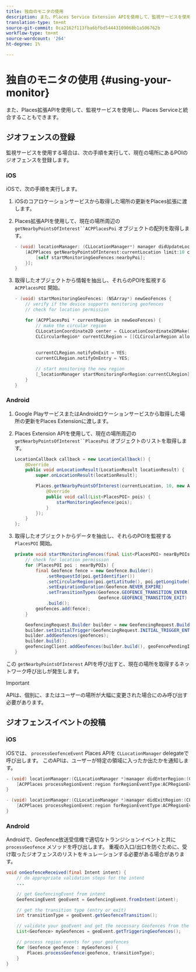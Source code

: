 ```yaml
---
title: 独自のモニタの使用
description: また、Places Service Extension APIを使用して、監視サービスを使用し、Places Serviceと統合することもできます。
translation-type: tm+mt
source-git-commit: 0ca2162f113fba6bfbd54443109068b1a506762b
workflow-type: tm+mt
source-wordcount: '264'
ht-degree: 1%

---
```



# 独自のモニタの使用 {#using-your-monitor}

また、Places拡張APIを使用して、監視サービスを使用し、Places Serviceと統合することもできます。

## ジオフェンスの登録

監視サービスを使用する場合は、次の手順を実行して、現在の場所にあるPOIのジオフェンスを登録します。

### iOS

iOSで、次の手順を実行します。

1. iOSのコアロケーションサービスから取得した場所の更新をPlaces拡張に渡します。

1. Places拡張APIを使用して、現在の場所周辺の `getNearbyPointsOfInterest``ACPPlacesPoi` オブジェクトの配列を取得します。

   ```objective-c
   - (void) locationManager: (CLLocationManager*) manager didUpdateLocations: (NSArray<CLLocation*>*) locations {
       [ACPPlaces getNearbyPointsOfInterest:currentLocation limit:10 callback: ^ (NSArray<ACPPlacesPoi*>* _Nullable nearbyPoi) {
           [self startMonitoringGeoFences:nearbyPoi];
       }];
   }
   ```

1. 取得したオブジェクトから情報を抽出し、それらのPOIを監視する `ACPPlacesPOI` 開始。

   ```objective-c
   - (void) startMonitoringGeoFences: (NSArray*) newGeoFences {
       // verify if the device supports monitoring geofences
       // check for location permission
   
       for (ACPPlacesPoi * currentRegion in newGeoFences) {
           // make the circular region
           CLLocationCoordinate2D center = CLLocationCoordinate2DMake(currentRegion.latitude, currentRegion.longitude);
           CLCircularRegion* currentCLRegion = [[CLCircularRegion alloc] initWithCenter:center
                                                                                 radius:currentRegion.radius
                                                                             identifier:currentRegion.identifier];
           currentCLRegion.notifyOnExit = YES;
           currentCLRegion.notifyOnEntry = YES;
   
           // start monitoring the new region
           [_locationManager startMonitoringForRegion:currentCLRegion];
       }
   }
   ```

### Android

1. Google PlayサービスまたはAndroidロケーションサービスから取得した場所の更新をPlaces Extensionに渡します。

1. Places Extension APIを使用して、現在の場所周辺の `getNearbyPointsOfInterest``PlacesPoi` オブジェクトのリストを取得します。

   ```java
   LocationCallback callback = new LocationCallback() {
       @Override
       public void onLocationResult(LocationResult locationResult) {
           super.onLocationResult(locationResult);
   
           Places.getNearbyPointsOfInterest(currentLocation, 10, new AdobeCallback<List<PlacesPOI>>() {
               @Override
               public void call(List<PlacesPOI> pois) {
                   starMonitoringGeofence(pois);
               }
           });
       }
   };
   ```

1. 取得したオブジェクトからデータを抽出し、それらのPOIを監視する `PlacesPOI` 開始。

   ```java
   private void startMonitoringFences(final List<PlacesPOI> nearByPOIs) {
       // check for location permission
       for (PlacesPOI poi : nearByPOIs) {
           final Geofence fence = new Geofence.Builder()
               .setRequestId(poi.getIdentifier())
               .setCircularRegion(poi.getLatitude(), poi.getLongitude(), poi.getRadius())
               .setExpirationDuration(Geofence.NEVER_EXPIRE)
               .setTransitionTypes(Geofence.GEOFENCE_TRANSITION_ENTER |
                                   Geofence.GEOFENCE_TRANSITION_EXIT)
               .build();
           geofences.add(fence);
       }
   
       GeofencingRequest.Builder builder = new GeofencingRequest.Builder();
       builder.setInitialTrigger(GeofencingRequest.INITIAL_TRIGGER_ENTER);
       builder.addGeofences(geofences);
       builder.build();
       geofencingClient.addGeofences(builder.build(), geoFencePendingIntent)
   }
   ```


この `getNearbyPointsOfInterest` APIを呼び出すと、現在の場所を取得するネットワーク呼び出しが発生します。

>[!IMPORTANT]
>
>APIは、個別に、またはユーザーの場所が大幅に変更された場合にのみ呼び出す必要があります。

## ジオフェンスイベントの投稿

### iOS

iOSでは、 `processGeofenceEvent` Places APIを `CLLocationManager` delegateで呼び出します。 このAPIは、ユーザーが特定の領域に入ったか出たかを通知します。

```objective-c
- (void) locationManager:(CLLocationManager *)manager didEnterRegion:(CLRegion *)region {
    [ACPPlaces processRegionEvent:region forRegionEventType:ACPRegionEventTypeEntry];
}

- (void) locationManager:(CLLocationManager *)manager didExitRegion:(CLRegion *)region {
    [ACPPlaces processRegionEvent:region forRegionEventType:ACPRegionEventTypeExit];
}
```

### Android

Androidで、Geofence放送受信機で適切なトランジションイベントと共に `processGeofence` メソッドを呼び出します。 重複の入口/出口を防ぐために、受け取ったジオフェンスのリストをキュレーションする必要がある場合があります。

```java
void onGeofenceReceived(final Intent intent) {
    // do appropriate validation steps for the intent
    ...

    // get GeofencingEvent from intent
    GeofencingEvent geoEvent = GeofencingEvent.fromIntent(intent);

    // get the transition type (entry or exit)
    int transitionType = geoEvent.getGeofenceTransition();

    // validate your geoEvent and get the necessary Geofences from the list
    List<Geofence> myGeofences = geoEvent.getTriggeringGeofences();

    // process region events for your geofences
    for (Geofence geofence : myGeofences) {
        Places.processGeofence(geofence, transitionType);
    }
}
```
